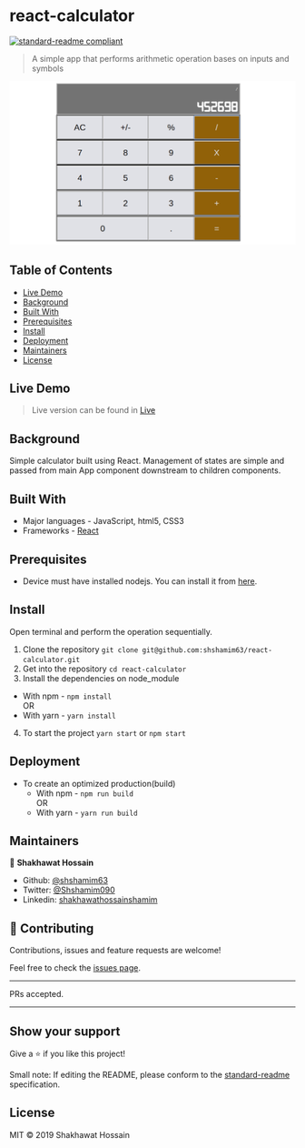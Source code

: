 # react-calculator

[![standard-readme compliant](https://img.shields.io/badge/standard--readme-OK-green.svg?style=flat-square)](https://github.com/RichardLitt/standard-readme)

> A simple app that performs arithmetic operation bases on inputs and symbols

![calculator](calculator.png)
## Table of Contents

- [Live Demo](#livedemo)
- [Background](#background)
- [Built With](#buildwith)
- [Prerequisites](#Prerequisites)
- [Install](#install)
- [Deployment](#deployment)
- [Maintainers](#maintainers)
- [License](#license)

## Live Demo

>Live version can be found in [Live](https://minimagic-calculator.netlify.com/) 

## Background
Simple calculator built using React. Management of states are simple and passed from main App component downstream to children components.

## Built With
- Major languages - JavaScript, html5, CSS3
- Frameworks - [React](https://reactjs.org/)

## Prerequisites
- Device must have installed nodejs. You can install it from [here](https://nodejs.org/en/).

## Install

Open terminal and perform the operation sequentially.

1. Clone the repository `git clone git@github.com:shshamim63/react-calculator.git`
2. Get into the repository `cd react-calculator`
3. Install the dependencies on node_module
  - With npm - `npm install` <br>
  OR
  - With yarn - `yarn install`
4. To start the project `yarn start` or `npm start`
## Deployment
- To create an optimized production(build)
  - With npm - `npm run build`
  <br>OR
  - With yarn - `yarn run build`

## Maintainers
👤 **Shakhawat Hossain**

- Github: [@shshamim63](https://github.com/shshamim63)
- Twitter: [@Shshamim090](https://twitter.com/Shshamim090)
- Linkedin: [shakhawathossainshamim](https://www.linkedin.com/in/shakhawathossainshamim/)

## 🤝 Contributing

Contributions, issues and feature requests are welcome!

Feel free to check the [issues page](issues/).
___
PRs accepted.
___

## Show your support

Give a ⭐️ if you like this project!


Small note: If editing the README, please conform to the [standard-readme](https://github.com/RichardLitt/standard-readme) specification.

## License

MIT © 2019 Shakhawat Hossain
